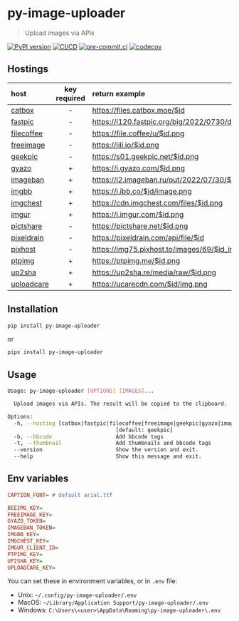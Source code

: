 # py-image-uploader

> Upload images via APIs

[![PyPI version](https://img.shields.io/pypi/v/py-image-uploader)](https://pypi.org/project/py-image-uploader)
[![CI/CD](https://github.com/DeadNews/py-image-uploader/actions/workflows/python-app.yml/badge.svg)](https://github.com/DeadNews/py-image-uploader/actions/workflows/python-app.yml)
[![pre-commit.ci](https://results.pre-commit.ci/badge/github/DeadNews/py-image-uploader/main.svg)](https://results.pre-commit.ci/latest/github/DeadNews/py-image-uploader/main)
[![codecov](https://codecov.io/gh/DeadNews/py-image-uploader/branch/main/graph/badge.svg?token=OCZDZIYPMC)](https://codecov.io/gh/DeadNews/py-image-uploader)

## Hostings

| host                                  | key required | return example                                    |
| :------------------------------------ | :----------: | :------------------------------------------------ |
| [catbox](https://catbox.moe/)         |      -       | https://files.catbox.moe/$id                      |
| [fastpic](https://fastpic.org/)       |      -       | https://i120.fastpic.org/big/2022/0730/d9/$id.png |
| [filecoffee](https://file.coffee/)    |      -       | https://file.coffee/u/$id.png                     |
| [freeimage](https://freeimage.host/)  |      -       | https://iili.io/$id.png                           |
| [geekpic](https://geekpic.net/)       |      -       | https://s01.geekpic.net/$id.png                   |
| [gyazo](https://gyazo.com/)           |      +       | https://i.gyazo.com/$id.png                       |
| [imageban](https://imageban.ru/)      |      +       | https://i2.imageban.ru/out/2022/07/30/$id.png     |
| [imgbb](https://imgbb.com/)           |      +       | https://i.ibb.co/$id/image.png                    |
| [imgchest](https://imgchest.com/)     |      +       | https://cdn.imgchest.com/files/$id.png            |
| [imgur](https://imgur.com/)           |      +       | https://i.imgur.com/$id.png                       |
| [pictshare](https://pictshare.net/)   |      -       | https://pictshare.net/$id.png                     |
| [pixeldrain](https://pixeldrain.com/) |      -       | https://pixeldrain.com/api/file/$id               |
| [pixhost](https://pixhost.to/)        |      -       | https://img75.pixhost.to/images/69/$id_img.png    |
| [ptpimg](https://ptpimg.me/)          |      +       | https://ptpimg.me/$id.png                         |
| [up2sha](https://up2sha.re/)          |      +       | https://up2sha.re/media/raw/$id.png               |
| [uploadcare](https://uploadcare.com/) |      +       | https://ucarecdn.com/$id/img.png                  |

## Installation

```sh
pip install py-image-uploader
```

or

```sh
pipx install py-image-uploader
```

## Usage

```sh
Usage: py-image-uploader [OPTIONS] [IMAGES]...

  Upload images via APIs. The result will be copied to the clipboard.

Options:
  -h, --hosting [catbox|fastpic|filecoffee|freeimage|geekpic|gyazo|imageban|imgbb|imgchest|imgur|pictshare|pixeldrain|pixhost|ptpimg|up2sha|uploadcare]
                                  [default: geekpic]
  -b, --bbcode                    Add bbcode tags
  -t, --thumbnail                 Add thumbnails and bbcode tags
  --version                       Show the version and exit.
  --help                          Show this message and exit.
```

## Env variables

```ini
CAPTION_FONT= # default arial.ttf

BEEIMG_KEY=
FREEIMAGE_KEY=
GYAZO_TOKEN=
IMAGEBAN_TOKEN=
IMGBB_KEY=
IMGCHEST_KEY=
IMGUR_CLIENT_ID=
PTPIMG_KEY=
UP2SHA_KEY=
UPLOADCARE_KEY=
```

You can set these in environment variables, or in `.env` file:

- Unix: `~/.config/py-image-uploader/.env`
- MacOS: `~/Library/Application Support/py-image-uploader/.env`
- Windows: `C:\Users\<user>\AppData\Roaming\py-image-uploader\.env`
